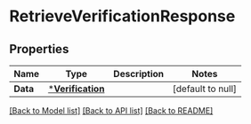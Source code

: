 # RetrieveVerificationResponse

## Properties
Name | Type | Description | Notes
------------ | ------------- | ------------- | -------------
**Data** | [***Verification**](Verification.md) |  | [default to null]

[[Back to Model list]](../README.md#documentation-for-models) [[Back to API list]](../README.md#documentation-for-api-endpoints) [[Back to README]](../README.md)

